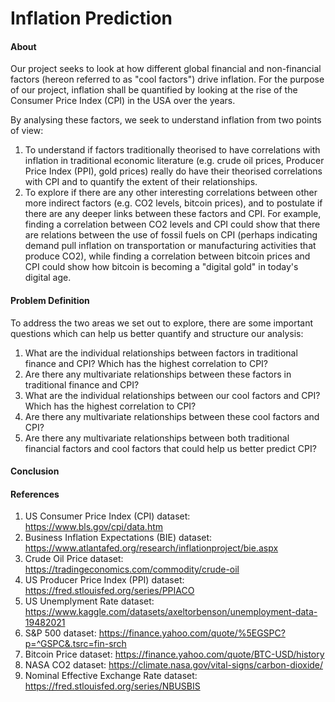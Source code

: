 # Inflation Prediction

#### About
Our project seeks to look at how different global financial and non-financial factors (hereon referred to as "cool factors") drive inflation. For the purpose of our project, inflation shall be quantified by looking at the rise of the Consumer Price Index (CPI) in the USA over the years.

By analysing these factors, we seek to understand inflation from two points of view:
1. To understand if factors traditionally theorised to have correlations with inflation in traditional economic literature (e.g. crude oil prices, Producer Price Index (PPI), gold prices) really do have their theorised correlations with CPI and to quantify the extent of their relationships.
2. To explore if there are any other interesting correlations between other more indirect factors (e.g. CO2 levels, bitcoin prices), and to postulate if there are any deeper links between these factors and CPI. For example, finding a correlation between CO2 levels and CPI could show that there are relations between the use of fossil fuels on CPI (perhaps indicating demand pull inflation on transportation or manufacturing activities that produce CO2), while finding a correlation between bitcoin prices and CPI could show how bitcoin is becoming a "digital gold" in today's digital age.


#### Problem Definition
To address the two areas we set out to explore, there are some important questions which can help us better quantify and structure our analysis:
1. What are the individual relationships between factors in traditional finance and CPI? Which has the highest correlation to CPI?
2. Are there any multivariate relationships between these factors in traditional finance and CPI?
3. What are the individual relationships between our cool factors and CPI? Which has the highest correlation to CPI?
4. Are there any multivariate relationships between these cool factors and CPI?
5. Are there any multivariate relationships between both traditional financial factors and cool factors that could help us better predict CPI?

#### Conclusion


#### References
1. US Consumer Price Index (CPI) dataset: https://www.bls.gov/cpi/data.htm
2. Business Inflation Expectations (BIE) dataset: https://www.atlantafed.org/research/inflationproject/bie.aspx
3. Crude Oil Price dataset: https://tradingeconomics.com/commodity/crude-oil
4. US Producer Price Index (PPI) dataset: https://fred.stlouisfed.org/series/PPIACO
5. US Unemplyment Rate dataset: https://www.kaggle.com/datasets/axeltorbenson/unemployment-data-19482021
6. S&P 500 dataset: https://finance.yahoo.com/quote/%5EGSPC?p=^GSPC&.tsrc=fin-srch
7. Bitcoin Price dataset: https://finance.yahoo.com/quote/BTC-USD/history
8. NASA CO2 dataset: https://climate.nasa.gov/vital-signs/carbon-dioxide/
9. Nominal Effective Exchange Rate dataset: https://fred.stlouisfed.org/series/NBUSBIS

